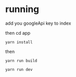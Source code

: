 # running 

add you googleApi key to index 

then cd app 

``` 
yarn install
```

then 
```
yarn run build
```
```
yarn run dev
```